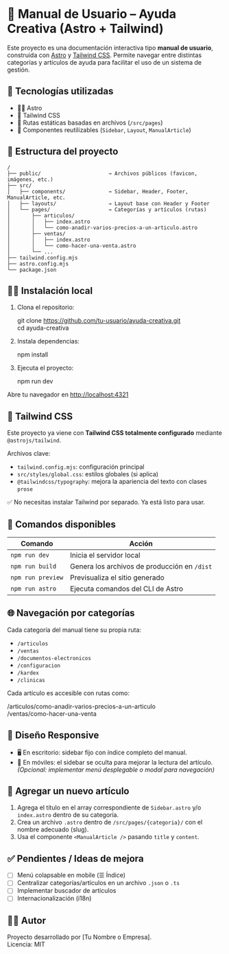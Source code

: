 # 📘 Manual de Usuario – Ayuda Creativa (Astro + Tailwind)

Este proyecto es una documentación interactiva tipo **manual de usuario**, construida con [Astro](https://astro.build) y [Tailwind CSS](https://tailwindcss.com). Permite navegar entre distintas categorías y artículos de ayuda para facilitar el uso de un sistema de gestión.

## 🚀 Tecnologías utilizadas

- 🧑‍🚀 Astro  
- 🎨 Tailwind CSS  
- 📁 Rutas estáticas basadas en archivos (`/src/pages`)  
- 🧩 Componentes reutilizables (`Sidebar`, `Layout`, `ManualArticle`)  

## 📁 Estructura del proyecto
````
/
├── public/                      → Archivos públicos (favicon, imágenes, etc.)
├── src/
│   ├── components/              → Sidebar, Header, Footer, ManualArticle, etc.
│   ├── layouts/                 → Layout base con Header y Footer
│   └── pages/                   → Categorías y artículos (rutas)
│       ├── articulos/
│       │   ├── index.astro
│       │   └── como-anadir-varios-precios-a-un-articulo.astro
│       ├── ventas/
│       │   ├── index.astro
│       │   └── como-hacer-una-venta.astro
│       └── ...
├── tailwind.config.mjs
├── astro.config.mjs
└── package.json
````
## 🧑‍💻 Instalación local

1. Clona el repositorio:

   git clone https://github.com/tu-usuario/ayuda-creativa.git  
   cd ayuda-creativa

2. Instala dependencias:

   npm install

3. Ejecuta el proyecto:

   npm run dev

Abre tu navegador en [http://localhost:4321](http://localhost:4321)

## 🎨 Tailwind CSS

Este proyecto ya viene con **Tailwind CSS totalmente configurado** mediante `@astrojs/tailwind`.

Archivos clave:

- `tailwind.config.mjs`: configuración principal  
- `src/styles/global.css`: estilos globales (si aplica)  
- `@tailwindcss/typography`: mejora la apariencia del texto con clases `prose`  

✅ No necesitas instalar Tailwind por separado. Ya está listo para usar.

## 🧪 Comandos disponibles

| Comando            | Acción                                        |
|--------------------|-----------------------------------------------|
| `npm run dev`      | Inicia el servidor local                      |
| `npm run build`    | Genera los archivos de producción en `/dist`  |
| `npm run preview`  | Previsualiza el sitio generado                |
| `npm run astro`    | Ejecuta comandos del CLI de Astro             |

## 🌐 Navegación por categorías

Cada categoría del manual tiene su propia ruta:

- `/articulos`  
- `/ventas`  
- `/documentos-electronicos`  
- `/configuracion`  
- `/kardex`  
- `/clinicas`  

Cada artículo es accesible con rutas como:

/articulos/como-anadir-varios-precios-a-un-articulo  
/ventas/como-hacer-una-venta

## 📱 Diseño Responsive

- 🖥️ En escritorio: sidebar fijo con índice completo del manual.  
- 📱 En móviles: el sidebar se oculta para mejorar la lectura del artículo.  
  *(Opcional: implementar menú desplegable o modal para navegación)*

## 📝 Agregar un nuevo artículo

1. Agrega el título en el array correspondiente de `Sidebar.astro` y/o `index.astro` dentro de su categoría.  
2. Crea un archivo `.astro` dentro de `/src/pages/{categoria}/` con el nombre adecuado (slug).  
3. Usa el componente `<ManualArticle />` pasando `title` y `content`.

## ✅ Pendientes / Ideas de mejora

- [ ] Menú colapsable en mobile (☰ Índice)  
- [ ] Centralizar categorías/artículos en un archivo `.json` o `.ts`  
- [ ] Implementar buscador de artículos  
- [ ] Internacionalización (i18n)

## 🧑‍🚀 Autor

Proyecto desarrollado por [Tu Nombre o Empresa].  
Licencia: MIT
